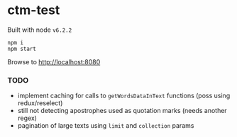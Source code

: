 # ctm-test

Built with node `v6.2.2`

```
npm i
npm start
```

Browse to <http://localhost:8080>

### TODO
 - implement caching for calls to `getWordsDataInText` functions (poss using redux/reselect)
 - still not detecting apostrophes used as quotation marks (needs another regex)
 - pagination of large texts using `limit` and `collection` params
